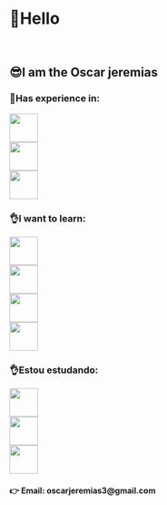 <h1> &#x1F44B;Hello</h1>
<br />
<h2>&#x1F60E;I am the <strong>Oscar jeremias</strong></h2>

<h3>&#x1F6B6;Has experience in:</h3>

<img src="https://img.icons8.com/color/96/000000/javascript--v1.png" width="50px"/>
<br />
<img src="https://img.icons8.com/color/96/000000/css3.png" width="50px"/>
<br />
<img src="https://img.icons8.com/color/96/000000/html-5.png" width="50px"/>
<br />

<h3>&#x1F44C;I want to learn:</h3>
<img src="https://img.icons8.com/color/96/000000/nodejs.png" width="50px"/>
<br />
<img src="https://img.icons8.com/color/96/000000/python.png" width="50px"/>
<br />
<img src="https://img.icons8.com/fluency/96/000000/mysql-logo.png" width="50px"/>
<br />
<img src="https://img.icons8.com/color/96/000000/react-native.png" width="50px"/>
<h3>&#x1F44C;Estou estudando:</h3>

<img src="https://img.icons8.com/color/96/000000/javascript--v1.png" width="50px"/>
<br />
<img src="https://img.icons8.com/color/96/000000/css3.png" width="50px"/>
<br />
<img src="https://img.icons8.com/color/96/000000/html-5.png" width="50px"/>
<br />

<h4>&#x1F449; Email: oscarjeremias3@gmail.com</h4>
